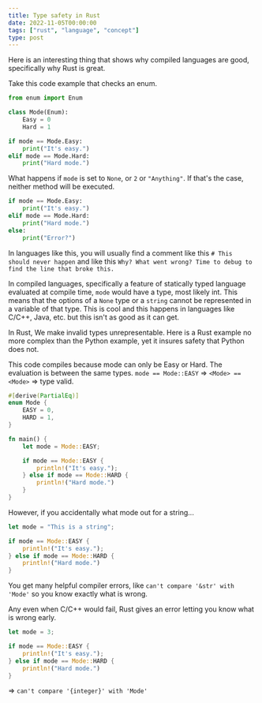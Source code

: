 ```yaml
---
title: Type safety in Rust
date: 2022-11-05T00:00:00
tags: ["rust", "language", "concept"]
type: post
---
```


Here is an interesting thing that shows why compiled languages are good, specifically why Rust is great.

Take this code example that checks an enum.
```py
from enum import Enum

class Mode(Enum):
    Easy = 0
    Hard = 1

if mode == Mode.Easy:
    print("It's easy.")
elif mode == Mode.Hard:
    print("Hard mode.")
```

What happens if `mode` is set to `None`, or `2` or `"Anything"`.
If that's the case, neither method will be executed.

```py
if mode == Mode.Easy:
    print("It's easy.")
elif mode == Mode.Hard:
    print("Hard mode.")
else:
    print("Error?")
```

In languages like this, you will usually find a comment like this `# This should never happen`
and like this `Why? What went wrong? Time to debug to find the line that broke this.`

In compiled languages, specifically a feature of statically typed language evaluated at compile time, `mode` would have a type, most likely int.
This means that the options of a `None` type or a `string` cannot be represented in a variable of that type.
This is cool and this happens in languages like C/C++, Java, etc. but this isn't as good as it can get.

In Rust,
We make invalid types unrepresentable.
Here is a Rust example no more complex than the Python example, yet it insures safety that Python does not.

This code compiles because mode can only be Easy or Hard. The evaluation is between the same types.
`mode == Mode::EASY` => `<Mode> == <Mode>`  => type valid.
```rs
#[derive(PartialEq)]
enum Mode {
    EASY = 0,
    HARD = 1,
}

fn main() {
    let mode = Mode::EASY;

    if mode == Mode::EASY {
        println!("It's easy.");
    } else if mode == Mode::HARD {
        println!("Hard mode.")
    }
}
```

However, if you accidentally what mode out for a string...
```rs
let mode = "This is a string";

if mode == Mode::EASY {
    println!("It's easy.");
} else if mode == Mode::HARD {
    println!("Hard mode.")
}
```

You get many helpful compiler errors, like `can't compare '&str' with 'Mode'` so you know exactly what is wrong.

Any even when C/C++ would fail, Rust gives an error letting you know what is wrong early.
```rs
let mode = 3;

if mode == Mode::EASY {
    println!("It's easy.");
} else if mode == Mode::HARD {
    println!("Hard mode.")
}
```
=> `can't compare '{integer}' with 'Mode'`
